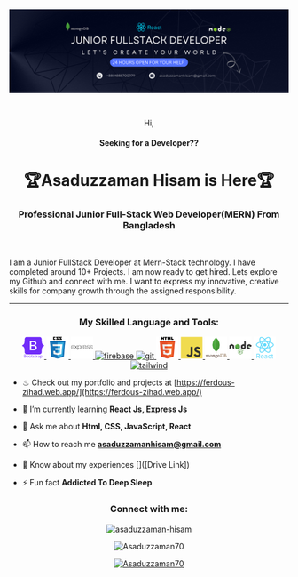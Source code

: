 ## <img src="images/Banner.png" alt="">

<h1></h1> 
<p align="center">
Hi,<img align="center" src="https://emojipedia-us.s3.amazonaws.com/source/noto-emoji-animations/344/waving-hand_1f44b.gif" alt="" width=40px>
</p>

<h4 align="center">Seeking for a Developer??</h4>
<h1 align="center">🏆Asaduzzaman Hisam is Here🏆</h1>
<h3 align="center">Professional Junior Full-Stack Web Developer(MERN) From Bangladesh</h3>
<br/>

<p align="left">I am a Junior FullStack Developer at Mern-Stack technology. I have completed around 10+ Projects. I am now ready to get hired. Lets explore my Github and connect with me. I want to express my innovative, creative skills for company growth through the assigned responsibility.</p>
<hr/>

<h3 align="center">My Skilled Language and Tools:</h3>

</table>
<p align="center"><a href="https://getbootstrap.com" target="_blank" rel="noreferrer"> <img src="https://raw.githubusercontent.com/devicons/devicon/master/icons/bootstrap/bootstrap-plain-wordmark.svg" alt="bootstrap" width="40" height="40"/> </a>
<a href="https://www.w3schools.com/css/" target="_blank" rel="noreferrer"> <img src="https://raw.githubusercontent.com/devicons/devicon/master/icons/css3/css3-original-wordmark.svg" alt="css3" width="40" height="40"/> </a> <a href="https://expressjs.com" target="_blank" rel="noreferrer"> <img src="https://raw.githubusercontent.com/devicons/devicon/master/icons/express/express-original-wordmark.svg" alt="express" width="40" height="40"/> </a> <a href="https://firebase.google.com/" target="_blank" rel="noreferrer"> <img src="https://www.vectorlogo.zone/logos/firebase/firebase-icon.svg" alt="firebase" width="40" height="40"/> </a> <a href="https://git-scm.com/" target="_blank" rel="noreferrer"> <img src="https://www.vectorlogo.zone/logos/git-scm/git-scm-icon.svg" alt="git" width="40" height="40"/> </a> <a href="https://www.w3.org/html/" target="_blank" rel="noreferrer"> <img src="https://raw.githubusercontent.com/devicons/devicon/master/icons/html5/html5-original-wordmark.svg" alt="html5" width="40" height="40"/> </a>  <a href="https://developer.mozilla.org/en-US/docs/Web/JavaScript" target="_blank" rel="noreferrer"> <img src="https://raw.githubusercontent.com/devicons/devicon/master/icons/javascript/javascript-original.svg" alt="javascript" width="40" height="40"/> </a> <a href="https://www.mongodb.com/" target="_blank" rel="noreferrer"> <img src="https://raw.githubusercontent.com/devicons/devicon/master/icons/mongodb/mongodb-original-wordmark.svg" alt="mongodb" width="40" height="40"/> </a> <a href="https://nodejs.org" target="_blank" rel="noreferrer"> <img src="https://raw.githubusercontent.com/devicons/devicon/master/icons/nodejs/nodejs-original-wordmark.svg" alt="nodejs" width="40" height="40"/> </a>  <a href="https://reactjs.org/" target="_blank" rel="noreferrer"> <img src="https://raw.githubusercontent.com/devicons/devicon/master/icons/react/react-original-wordmark.svg" alt="react" width="40" height="40"/> </a> <a href="https://tailwindcss.com/" target="_blank" rel="noreferrer"> <img src="https://www.vectorlogo.zone/logos/tailwindcss/tailwindcss-icon.svg" alt="tailwind" width="40" height="40"/> </a></p>


- ♨ Check out my portfolio and projects at [https://ferdous-zihad.web.app/](https://ferdous-zihad.web.app/)

- 🌱 I’m currently learning **React Js, Express Js**

- 💬 Ask me about **Html, CSS, JavaScript, React**

- 📫 How to reach me **asaduzzamanhisam@gmail.com**

- 📄 Know about my experiences []([Drive Link])

- ⚡ Fun fact **Addicted To Deep Sleep**

<h3 align="center">Connect with me:</h3>
<p align="center">
<a href="https://www.linkedin.com/in/asaduzzaman-hisam/" target="blank"><img align="center" src="https://raw.githubusercontent.com/rahuldkjain/github-profile-readme-generator/master/src/images/icons/Social/linked-in-alt.svg" alt="asaduzzaman-hisam" height="30" width="40" /></a>
</p>

<p align="center"> <img src="https://komarev.com/ghpvc/?username=Asaduzzaman70&label=Profile%20views&color=0e75b6&style=flat" alt="Asaduzzaman70" /> </p>

<p align="center"> <a href="https://github.com/ryo-ma/github-profile-trophy"><img src="https://github-profile-trophy.vercel.app/?username=Asaduzzaman70" alt="Asaduzzaman70" /></a> </p>
